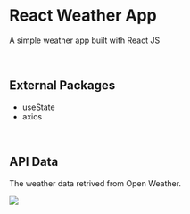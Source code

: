 <h1>React Weather App </h1>
<p>A simple weather app built with React JS</p>
<br>
<h2>External Packages </h2>
<ul>
 <li>useState</li>
 <li>axios</li>
</ul>
<br>
<h2>API Data</h2>
<p>The weather data retrived from Open Weather.</p>



![](screen.gif)